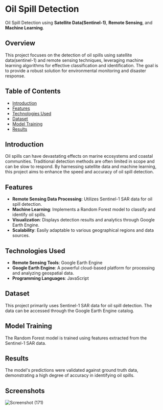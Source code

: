 # Oil Spill Detection

Oil Spill Detection using **Satellite Data(Sentinel-1)**, **Remote Sensing**, and **Machine Learning**.

## Overview

This project focuses on the detection of oil spills using satellite data(sentinel-1) and remote sensing techniques, leveraging machine learning algorithms for effective classification and identification. The goal is to provide a robust solution for environmental monitoring and disaster response.

## Table of Contents

- [Introduction](#introduction)
- [Features](#features)
- [Technologies Used](#technologies-used)
- [Dataset](#dataset)
- [Model Training](#model-training)
- [Results](#results)

## Introduction

Oil spills can have devastating effects on marine ecosystems and coastal communities. Traditional detection methods are often limited in scope and can be slow to respond. By harnessing satellite data and machine learning, this project aims to enhance the speed and accuracy of oil spill detection.

## Features

- **Remote Sensing Data Processing**: Utilizes Sentinel-1 SAR data for oil spill detection.
- **Machine Learning**: Implements a Random Forest model to classify and identify oil spills.
- **Visualization**: Displays detection results and analytics through Google Earth Engine.
- **Scalability**: Easily adaptable to various geographical regions and data sources.

## Technologies Used

- **Remote Sensing Tools**: Google Earth Engine
- **Google Earth Engine**: A powerful cloud-based platform for processing and analyzing geospatial data.
- **Programming Languages**: JavaScript

## Dataset

This project primarily uses Sentinel-1 SAR data for oil spill detection. The data can be accessed through the Google Earth Engine catalog.

## Model Training

The Random Forest model is trained using features extracted from the Sentinel-1 SAR data. 

## Results

The model's predictions were validated against ground truth data, demonstrating a high degree of accuracy in identifying oil spills.

## Screenshots
![Screenshot (171)](https://github.com/user-attachments/assets/b10813ad-77e5-4642-9991-a30a2607eb4b)

